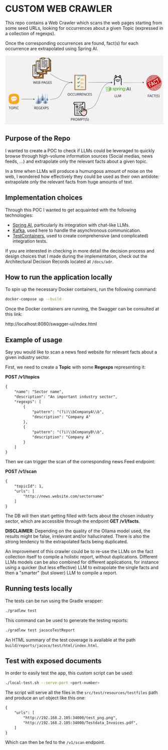 # CUSTOM WEB CRAWLER

This repo contains a Web Crawler which scans the web pages starting from some seed URLs, looking for occurrences about a given Topic (expressed in a collection of regexps).

Once the corresponding occurrences are found, fact(s) for each occurrence are extrapolated using Spring AI.

![Block Diagram](./docs/images/Block%20diagram.jpg)

## Purpose of the Repo
I wanted to create a POC to check if LLMs could be leveraged to quickly browse through high-volume information sources (Social medias, news feeds, ...)
and extrapolate only the relevant facts about a given topic. 

In a time when LLMs will produce a humungous amount of noise on the web, 
I wondered how effectively they could be used as their own antidote: extrapolate only the relevant facts from huge amounts of text.

## Implementation choices

Through this POC I wanted to get acquainted with the following technologies:
- [Spring AI](https://spring.io/projects/spring-ai), particularly its integration with chat-like LLMs.
- [Kafka](https://kafka.apache.org/), used here to handle the asynchronous communication.
- [TestContainers](https://testcontainers.com/), used to create comprehensive (and complicated) integration tests.

If you are interested in checking in more detail the decision process and design choices that I made during the implementation,
check out the Architectural Decision Records located at `/docs/adr`.

## How to run the application locally
To spin up the necessary Docker containers, run the following command:

```sh
docker-compose up --build
```

Once the Docker containers are running, the Swagger can be consulted at this link:

http://localhost:8080/swagger-ui/index.html

## Example of usage

Say you would like to scan a news feed website for relevant facts about a given industry sector.

First, we need to create a **Topic** with some **Regexps** representing it:

**POST /v1/topics**

```
{
    "name": "Sector name",
    "description": "An important industry sector",
    "regexps": [
        {
            "pattern": "(?i)\\bCompanyA\\b",
            "description": "Company A"
        },
        {
            "pattern": "(?i)\\bCompanyB\\b",
            "description": "Company A"
        }
    ]
}
```

Then we can trigger the scan of the corresponding news Feed endpoint:

**POST /v1/scan**

```
{
    "topicId": 1,
    "urls": [
        "http://news.website.com/sectorname"
    ]
}
```

The DB will then start getting filled with facts about the chosen industry sector, which are accessible through the endpoint **GET /v1/facts**.

**DISCLAIMER**: Depending on the quality of the Ollama model used, the results might be false, irrelevant and/or hallucinated.
There is also the strong tendency to the extrapolated facts being duplicated. 

An improvement of this crawler could be to re-use the LLMs on the fact collection itself to compile a holistic report, without duplications.
Different LLMs models can be also combined for different applications, for instance using a quicker (but less effective) LLM to extrapolate the single facts and then a "smarter" (but slower) LLM to compile a report.

## Running tests locally
The tests can be run using the Gradle wrapper:

```sh
./gradlew test
```

This command can be used to generate the testing reports:

```sh
./gradlew test jacocoTestReport
```

An HTML summary of the test coverage is available at the path `build/reports/jacoco/test/html/index.html`.

## Test with exposed documents

In order to easily test the app, this custom script can be used:

```sh
./local-test.sh --serve-port <port-number>
```

The script will serve all the files in the `src/test/resources/testfiles` path and produce an url object like this one:

```
{
    "urls": [
        "http://192.168.2.105:34000/test_png.png",
        "http://192.168.2.105:34000/Testdata_Invoices.pdf",
    ]
}
```

Which can then be fed to the `/v1/scan` endpoint.



